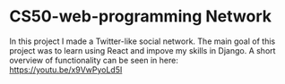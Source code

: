 # CS50-web-programming Network
In this project I made a Twitter-like social network. 
The main goal of this project was to learn using React and impove my skills in Django. A short overview of functionality can be seen in here: https://youtu.be/x9VwPyoLd5I

